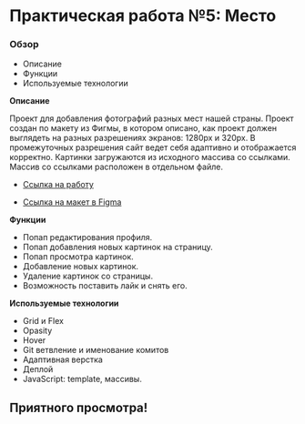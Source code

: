 # Практическая работа №5: Место

### Обзор
* Описание
* Функции
* Используемые технологии

**Описание**

Проект для добавления фотографий разных мест нашей страны.
Проект создан по макету из Фигмы, в котором описано, как проект должен выглядеть на разных разрешениях экранов:
1280px и 320px.
В промежуточных разрешения сайт ведет себя адаптивно и отображается корректно.
Картинки загружаются из исходного массива со ссылками.
Массив со ссылками расположен в отдельном файле.

* [Ссылка на работу](https://alexandr-mokhov.github.io/mesto/)

* [Ссылка на макет в Figma](https://www.figma.com/file/2cn9N9jSkmxD84oJik7xL7/JavaScript.-Sprint-4?node-id=0%3A1)

**Функции**
* Попап редактирования профиля.
* Попап добавления новых картинок на страницу.
* Попап просмотра картинок.
* Добавление новых картинок.
* Удаление картинок со страницы.
* Возможность поставить лайк и снять его.

**Используемые технологии**

* Grid и Flex
* Opasity
* Hover
* Git ветвление и именование комитов
* Адаптивная верстка
* Деплой
* JavaScript: template, массивы.

## Приятного просмотра!

